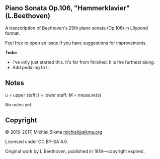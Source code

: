 Piano Sonata Op.106, "Hammerklavier" (L.Beethoven)
--------------------------------------------------

A transcription of Beethoven's 29th piano sonata (Op.106) in Lilypond format.

Feel free to open an issue if you have suggestions for improvements.

**Todo:**

* I've only just started this. It's far from finished. II is the furthest along.
* Add pedaling to II.

Notes
-----

u = upper staff; l = lower staff; M = measure(s)

No notes yet.

Copyright
---------

© 2016-2017, Michiel Sikma <michiel@sikma.org>

Licensed under CC BY-SA 4.0.

Original work by L.Beethoven, published in 1818—copyright expired.
